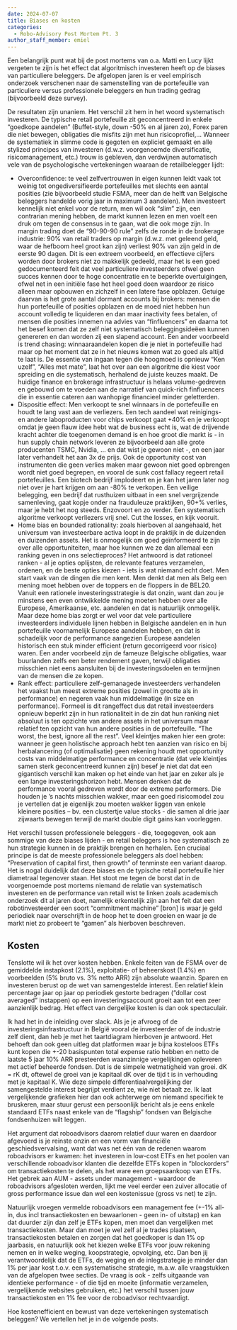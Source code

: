 ```yaml
---
date: 2024-07-07
title: Biases en kosten
categories:
  - Robo-Advisory Post Mortem Pt. 3
author_staff_member: emiel
---
```


Een belangrijk punt wat bij de post mortems van o.a. Matti en Lucy lijkt vergeten te zijn is het effect dat algoritmisch investeren heeft op de biases van particuliere beleggers. De afgelopen jaren is er veel empirisch onderzoek verschenen naar de samenstelling van de portefeuille van particuliere versus professionele beleggers en hun trading gedrag (bijvoorbeeld deze survey). 

De resultaten zijn unaniem. Het verschil zit hem in het woord systematisch investeren. De typische retail portefeuille zit geconcentreerd in enkele “goedkope aandelen” (Buffet-style, down -50% en al jaren zo), Forex paren die niet bewegen, obligaties die misfits zijn met hun risicoprofiel,… Wanneer de systematiek in slimme code is gegoten en expliciet gemaakt en alle stylized principes van investeren (d.w.z. voorgenoemde diversificatie, risicomanagement, etc.) trouw is gebleven, dan verdwijnen automatisch vele van de psychologische vertekeningen waaraan de retailbelegger lijdt:

-	Overconfidence: te veel zelfvertrouwen in eigen kunnen leidt vaak tot weinig tot ongediversifieerde portefeuilles met slechts een aantal posities (zie bijvoorbeeld studie FSMA, meer dan de helft van Belgische beleggers handelde vorig jaar in maximum 3 aandelen). Men investeert kennelijk niet enkel voor de return, men wil ook “slim” zijn, een contrarian mening hebben, de markt kunnen lezen en men voelt een druk om tegen de consensus in te gaan, wat die ook moge zijn. In margin trading doet de “90-90-90 rule” zelfs de ronde in de brokerage industrie: 90% van retail traders op margin (d.w.z. met geleend geld, waar de hefboom heel groot kan zijn) verliest 90% van zijn geld in de eerste 90 dagen. Dit is een extreem voorbeeld, en effectieve cijfers worden door brokers niet zo makkelijk gedeeld, maar het is een goed gedocumenteerd feit dat veel particuliere investeerders ofwel geen succes kennen door te hoge concentratie en te beperkte overtuigingen, ofwel net in een initiële fase het heel goed doen waardoor ze risico alleen maar opbouwen en zichzelf in een latere fase opblazen. Getuige daarvan is het grote aantal dormant accounts bij brokers: mensen die hun portefeuille of posities opblazen en de moed niet hebben hun account volledig te liquideren en dan maar inactivity fees betalen, of mensen die posities innemen na advies van “finfluencers” en daarna tot het besef komen dat ze zelf niet systematisch beleggingsideëen kunnen genereren en dan worden zij een slapend account. Een ander voorbeeld is trend chasing: winnaaraandelen kopen die je niet in portefeuille had maar op het moment dat ze in het nieuws komen wat zo goed als altijd te laat is. De essentie van ingaan tegen die hoogmoed is opnieuw “Ken uzelf”, “Alles met mate”, laat het over aan een algoritme die kiest voor spreiding en die systematisch, herhalend de juiste keuzes maakt. De huidige finance en brokerage infrastructuur is helaas volume-gedreven en gebouwd om te voeden aan de narratief van quick-rich finfluencers die in essentie cateren aan wanhopige financieel minder geletterden.
-	Dispositie effect: Men verkoopt te snel winnaars in de portefeuille en houdt te lang vast aan de verliezers. Een tech aandeel wat reinigings- en andere laboproducten voor chips verkoopt gaat +40% en je verkoopt omdat je geen flauw idee hebt wat de business echt is, wat de drijvende kracht achter die toegenomen demand is en hoe groot die markt is - in hun supply chain network leveren ze bijvoorbeeld aan alle grote producenten TSMC, Nvidia, … en dat wist je gewoon niet -, en een jaar later verhandelt het aan 3x de prijs. Ook de opportunity cost van instrumenten die geen verlies maken maar gewoon niet goed opbrengen wordt niet goed begrepen, en vooral de sunk cost fallacy regeert retail portefeuilles. Een biotech bedrijf implodeert en je kan het jaren later nog niet over je hart krijgen om aan -80% te verkopen. Een veilige belegging, een bedrijf dat rusthuizen uitbaat in een snel vergrijzende samenleving, gaat kopje onder na frauduleuze praktijken, 90+% verlies, maar je hebt het nog steeds. Enzovoort en zo verder. Een systematisch algoritme verkoopt verliezers vrij snel. Cut the losses, en kijk vooruit.
-	Home bias en bounded rationality: zoals hierboven al aangehaald, het universum van investeerbare activa loopt in de praktijk in de duizenden en duizenden assets. Het is onmogelijk om goed geïnformeerd te zijn over alle opportuniteiten, maar hoe kunnen we ze dan allemaal een ranking geven in ons selectieproces? Het antwoord is dat rationeel ranken - al je opties oplijsten, de relevante features verzamelen, ordenen, en de beste opties kiezen - iets is wat niemand echt doet. Men start vaak van de dingen die men kent. Men denkt dat men als Belg een mening moet hebben over de toppers en de floppers in de BEL20. Vanuit een rationele investeringsstrategie is dat onzin, want dan zou je minstens een even ontwikkelde mening moeten hebben over alle Europese, Amerikaanse, etc. aandelen en dat is natuurlijk onmogelijk. Maar deze home bias zorgt er wel voor dat vele particuliere investeerders individuele lijnen hebben in Belgische aandelen en in hun portefeuille voornamelijk Europese aandelen hebben, en dat is schadelijk voor de performance aangezien Europese aandelen historisch een stuk minder efficient (return gecorrigeerd voor risico) waren. Een ander voorbeeld zijn de fameuze Belgische obligaties, waar buurlanden zelfs een beter rendement gaven, terwijl obligaties misschien niet eens aansluiten bij de investeringsdoelen en termijnen van de mensen die ze kopen.
-	Rank effect: particuliere zelf-gemanagede investeerders verhandelen het vaakst hun meest extreme posities (zowel in grootte als in performance) en negeren vaak hun middelmatige (in size en performance). Formeel is dit rangeffect dus dat retail investeerders opnieuw beperkt zijn in hun rationaliteit in de zin dat hun ranking niet absoluut is ten opzichte van andere assets in het universum maar relatief ten opzicht van hun andere posities in de portefeuille. “The worst, the best, ignore all the rest”. Veel kleintjes maken hier een grote: wanneer je geen holistische approach hebt ten aanzien van risico en bij herbalancering (of optimalisatie) geen rekening houdt met opportunity costs van middelmatige performance en concentratie (dat vele kleintjes samen sterk geconcentreerd kunnen zijn) besef je niet dat dat een gigantisch verschil kan maken op het einde van het jaar en zeker als je een lange investeringshorizon hebt. Mensen denken dat de performance vooral gedreven wordt door de extreme performers. Die houden je ’s nachts misschien wakker, maar een goed risicomodel zou je vertellen dat je eigenlijk zou moeten wakker liggen van enkele kleinere posities – bv. een clustertje value stocks - die samen al drie jaar zijwaarts bewegen terwijl de markt double digit gains kan voorleggen.

Het verschil tussen professionele beleggers - die, toegegeven, ook aan sommige van deze biases lijden - en retail beleggers is hoe systematisch ze hun strategie kunnen in de praktijk brengen en herhalen. Een cruciaal principe is dat de meeste professionele beleggers als doel hebben: “Preservation of capital first, then growth” of tenminste een variant daarop. Het is nogal duidelijk dat deze biases en de typische retail portefeuille hier diametraal tegenover staan.
Het stoot me tegen de borst dat in de voorgenoemde post mortems niemand de relatie van systematisch investeren en de performance van retail wist te linken zoals academisch onderzoek dit al jaren doet, namelijk erkentelijk zijn aan het feit dat een robotinvesteerder een soort “commitment machine” [bron] is waar je geld periodiek naar overschrijft in de hoop het te doen groeien en waar je de markt niet zo probeert te “gamen” als hierboven beschreven.

## Kosten

Tenslotte wil ik het over kosten hebben. Enkele feiten van de FSMA over de gemiddelde instapkost (2.1%), exploitatie- of beheerskost (1.4%) en voorbeelden (5% bruto vs. 3% netto ARR) zijn absolute waanzin. 
Sparen en investeren berust op de wet van samengestelde interest. Een relatief klein percentage jaar op jaar op periodiek gestorte bedragen (“dollar cost averaged” instappen) op een investeringsaccount groeit aan tot een zeer aanzienlijk bedrag. Het effect van dergelijke kosten is dan ook spectaculair. 


Ik had het in de inleiding over slack. Als je je afvroeg of de investeringsinfrastructuur in België vooral de investeerder of de industrie zelf dient, dan heb je met het taartdiagram hierboven je antwoord. Het behoeft dan ook geen uitleg dat platformen waar je bijna kosteloos ETFs kunt kopen die +-20 basispunten total expense ratio hebben en netto de laatste 5 jaar 10% ARR presteerden waanzinnige vergelijkingen opleveren met actief beheerde fondsen. Dat is de simpele wetmatigheid van groei. dK = rK dt, oftewel de groei van je kapitaal dK over de tijd t is in verhouding met je kapitaal K. Wie deze simpele differentiaalvergelijking der samengestelde interest begrijpt verdient ze, wie niet betaalt ze. Ik laat vergelijkende grafieken hier dan ook achterwege om niemand specifiek te bruskeren, maar stuur gerust een persoonlijk bericht als je eens enkele standaard ETFs naast enkele van de “flagship” fondsen van Belgische fondsenhuizen wilt leggen.

Het argument dat roboadvisors daarom relatief duur waren en daardoor afgevoerd is je reinste onzin en een vorm van financiële geschiedsvervalsing, want dat was net één van de redenen waarom roboadvisors er kwamen: het investeren in low-cost ETFs en het poolen van verschillende roboadvisor klanten die dezelfde ETFs kopen in “blockorders” om transactiekosten te delen, als het ware een groepsaankoop van ETFs. Het gebrek aan AUM - assets under management - waardoor de roboadvisors afgesloten werden, lijkt me veel eerder een zuiver allocatie of gross performance issue dan wel een kostenissue (gross vs net) te zijn.

Natuurlijk vroegen vermelde roboadvisors een management fee (+-1% all-in, dus incl transactiekosten en bewaarlonen - geen in- of uitstap) en kan dat duurder zijn dan zelf je ETFs kopen, men moet dan vergelijken met transactiekosten. Maar dan moet je wel zelf al je trades plaatsen, transactiekosten betalen en zorgen dat het goedkoper is dan 1% op jaarbasis, en natuurlijk ook het kiezen welke ETFs voor jouw rekening nemen en in welke weging, koopstrategie, opvolging, etc. Dan ben jij verantwoordelijk dat de ETFs, de weging en de inlegstrategie je minder dan 1% per jaar kost t.o.v. een systematische strategie, m.a.w. alle vraagstukken van de afgelopen twee secties. De vraag is ook - zelfs uitgaande van identieke performance - of die tijd en moeite (informatie verzamelen, vergelijkende websites gebruiken, etc.) het verschil tussen jouw transactiekosten en 1% fee voor de roboadvisor rechtvaardigt. 


Hoe kostenefficient en bewust van deze vertekeningen systematisch beleggen? We vertellen het je in de volgende posts.

